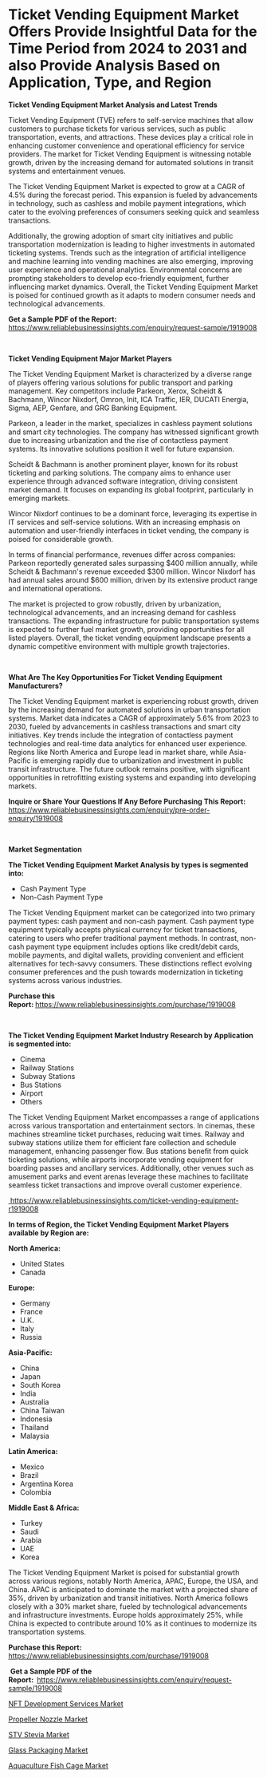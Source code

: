 <p><h1>Ticket Vending Equipment Market Offers Provide Insightful Data for the Time Period from 2024 to 2031 and also Provide Analysis Based on Application, Type, and Region</h1></p><p><strong>Ticket Vending Equipment Market Analysis and Latest Trends</strong></p>
<p><p>Ticket Vending Equipment (TVE) refers to self-service machines that allow customers to purchase tickets for various services, such as public transportation, events, and attractions. These devices play a critical role in enhancing customer convenience and operational efficiency for service providers. The market for Ticket Vending Equipment is witnessing notable growth, driven by the increasing demand for automated solutions in transit systems and entertainment venues.</p><p>The Ticket Vending Equipment Market is expected to grow at a CAGR of 4.5% during the forecast period. This expansion is fueled by advancements in technology, such as cashless and mobile payment integrations, which cater to the evolving preferences of consumers seeking quick and seamless transactions. </p><p>Additionally, the growing adoption of smart city initiatives and public transportation modernization is leading to higher investments in automated ticketing systems. Trends such as the integration of artificial intelligence and machine learning into vending machines are also emerging, improving user experience and operational analytics. Environmental concerns are prompting stakeholders to develop eco-friendly equipment, further influencing market dynamics. Overall, the Ticket Vending Equipment Market is poised for continued growth as it adapts to modern consumer needs and technological advancements.</p></p>
<p><strong>Get a Sample PDF of the Report:&nbsp;</strong> <a href="https://www.reliablebusinessinsights.com/enquiry/request-sample/1919008?utm_campaign=115&utm_medium=2&utm_source=Github&utm_content=ia&utm_term=24102024&utm_id=ticket-vending-equipment">https://www.reliablebusinessinsights.com/enquiry/request-sample/1919008</a></p>
<p>&nbsp;</p>
<p><strong>Ticket Vending Equipment Major Market Players</strong></p>
<p><p>The Ticket Vending Equipment Market is characterized by a diverse range of players offering various solutions for public transport and parking management. Key competitors include Parkeon, Xerox, Scheidt & Bachmann, Wincor Nixdorf, Omron, Init, ICA Traffic, IER, DUCATI Energia, Sigma, AEP, Genfare, and GRG Banking Equipment.</p><p>Parkeon, a leader in the market, specializes in cashless payment solutions and smart city technologies. The company has witnessed significant growth due to increasing urbanization and the rise of contactless payment systems. Its innovative solutions position it well for future expansion.</p><p>Scheidt & Bachmann is another prominent player, known for its robust ticketing and parking solutions. The company aims to enhance user experience through advanced software integration, driving consistent market demand. It focuses on expanding its global footprint, particularly in emerging markets.</p><p>Wincor Nixdorf continues to be a dominant force, leveraging its expertise in IT services and self-service solutions. With an increasing emphasis on automation and user-friendly interfaces in ticket vending, the company is poised for considerable growth. </p><p>In terms of financial performance, revenues differ across companies: Parkeon reportedly generated sales surpassing $400 million annually, while Scheidt & Bachmann's revenue exceeded $300 million. Wincor Nixdorf has had annual sales around $600 million, driven by its extensive product range and international operations.</p><p>The market is projected to grow robustly, driven by urbanization, technological advancements, and an increasing demand for cashless transactions. The expanding infrastructure for public transportation systems is expected to further fuel market growth, providing opportunities for all listed players. Overall, the ticket vending equipment landscape presents a dynamic competitive environment with multiple growth trajectories.</p></p>
<p>&nbsp;</p>
<p><strong>What Are The Key Opportunities For Ticket Vending Equipment Manufacturers?</strong></p>
<p><p>The Ticket Vending Equipment market is experiencing robust growth, driven by the increasing demand for automated solutions in urban transportation systems. Market data indicates a CAGR of approximately 5.6% from 2023 to 2030, fueled by advancements in cashless transactions and smart city initiatives. Key trends include the integration of contactless payment technologies and real-time data analytics for enhanced user experience. Regions like North America and Europe lead in market share, while Asia-Pacific is emerging rapidly due to urbanization and investment in public transit infrastructure. The future outlook remains positive, with significant opportunities in retrofitting existing systems and expanding into developing markets.</p></p>
<p><strong>Inquire or Share Your Questions If Any Before Purchasing This Report:</strong> <a href="https://www.reliablebusinessinsights.com/enquiry/pre-order-enquiry/1919008?utm_campaign=115&utm_medium=2&utm_source=Github&utm_content=ia&utm_term=24102024&utm_id=ticket-vending-equipment">https://www.reliablebusinessinsights.com/enquiry/pre-order-enquiry/1919008</a></p>
<p>&nbsp;</p>
<p><strong>Market Segmentation</strong></p>
<p><strong>The Ticket Vending Equipment Market Analysis by types is segmented into:</strong></p>
<p><ul><li>Cash Payment Type</li><li>Non-Cash Payment Type</li></ul></p>
<p><p>The Ticket Vending Equipment market can be categorized into two primary payment types: cash payment and non-cash payment. Cash payment type equipment typically accepts physical currency for ticket transactions, catering to users who prefer traditional payment methods. In contrast, non-cash payment type equipment includes options like credit/debit cards, mobile payments, and digital wallets, providing convenient and efficient alternatives for tech-savvy consumers. These distinctions reflect evolving consumer preferences and the push towards modernization in ticketing systems across various industries.</p></p>
<p><strong>Purchase this Report:&nbsp;</strong><a href="https://www.reliablebusinessinsights.com/purchase/1919008?utm_campaign=115&utm_medium=2&utm_source=Github&utm_content=ia&utm_term=24102024&utm_id=ticket-vending-equipment">https://www.reliablebusinessinsights.com/purchase/1919008</a></p>
<p>&nbsp;</p>
<p><strong>The Ticket Vending Equipment Market Industry Research by Application is segmented into:</strong></p>
<p><ul><li>Cinema</li><li>Railway Stations</li><li>Subway Stations</li><li>Bus Stations</li><li>Airport</li><li>Others</li></ul></p>
<p><p>The Ticket Vending Equipment Market encompasses a range of applications across various transportation and entertainment sectors. In cinemas, these machines streamline ticket purchases, reducing wait times. Railway and subway stations utilize them for efficient fare collection and schedule management, enhancing passenger flow. Bus stations benefit from quick ticketing solutions, while airports incorporate vending equipment for boarding passes and ancillary services. Additionally, other venues such as amusement parks and event arenas leverage these machines to facilitate seamless ticket transactions and improve overall customer experience.</p></p>
<p><a href="https://www.reliablebusinessinsights.com/ticket-vending-equipment-r1919008?utm_campaign=115&utm_medium=2&utm_source=Github&utm_content=ia&utm_term=24102024&utm_id=ticket-vending-equipment">&nbsp;https://www.reliablebusinessinsights.com/ticket-vending-equipment-r1919008</a></p>
<p><strong>In terms of Region, the Ticket Vending Equipment Market Players available by Region are:</strong></p>
<p>
    <p> <strong> North America: </strong>
        <ul>
            <li>United States</li>
            <li>Canada</li>
        </ul>
        </p> 
    <p> <strong> Europe: </strong>
        <ul>
            <li>Germany</li>
            <li>France</li>
            <li>U.K.</li>
            <li>Italy</li>
            <li>Russia</li>
        </ul>
        </p> 
    <p> <strong> Asia-Pacific: </strong>
        <ul>
            <li>China</li>
            <li>Japan</li>
            <li>South Korea</li>
            <li>India</li>
            <li>Australia</li>
            <li>China Taiwan</li>
            <li>Indonesia</li>
            <li>Thailand</li>
            <li>Malaysia</li>
        </ul>
        </p> 
    <p> <strong> Latin America: </strong>
        <ul>
            <li>Mexico</li>
            <li>Brazil</li>
            <li>Argentina Korea</li>
            <li>Colombia</li>
        </ul>
        </p> 
    <p> <strong> Middle East & Africa: </strong>
        <ul>
            <li>Turkey</li>
            <li>Saudi</li>
            <li>Arabia</li>
            <li>UAE</li>
            <li>Korea</li>
        </ul>
    </p>
    </p>
<p><p>The Ticket Vending Equipment Market is poised for substantial growth across various regions, notably North America, APAC, Europe, the USA, and China. APAC is anticipated to dominate the market with a projected share of 35%, driven by urbanization and transit initiatives. North America follows closely with a 30% market share, fueled by technological advancements and infrastructure investments. Europe holds approximately 25%, while China is expected to contribute around 10% as it continues to modernize its transportation systems.</p></p>
<p><strong>Purchase this Report: </strong><a href="https://www.reliablebusinessinsights.com/purchase/1919008?utm_campaign=115&utm_medium=2&utm_source=Github&utm_content=ia&utm_term=24102024&utm_id=ticket-vending-equipment">https://www.reliablebusinessinsights.com/purchase/1919008</a></p>
<p>&nbsp;<strong>Get a Sample PDF of the Report:&nbsp;&nbsp;</strong><a href="https://www.reliablebusinessinsights.com/enquiry/request-sample/1919008?utm_campaign=115&utm_medium=2&utm_source=Github&utm_content=ia&utm_term=24102024&utm_id=ticket-vending-equipment">https://www.reliablebusinessinsights.com/enquiry/request-sample/1919008</a></p>
<p><strong></strong></p>
<p><p><a href="https://www.linkedin.com/pulse/insights-nft-development-services-market-players-size-geographical-hmy5c?utm_campaign=115&utm_medium=2&utm_source=Github&utm_content=ia&utm_term=24102024&utm_id=ticket-vending-equipment">NFT Development Services Market</a></p><p><a href="https://issuu.com/reportprime-2/docs/propeller-nozzle-market-size-2030.p_caaa731f540ee8?utm_campaign=115&utm_medium=2&utm_source=Github&utm_content=ia&utm_term=24102024&utm_id=ticket-vending-equipment">Propeller Nozzle Market</a></p><p><a href="https://github.com/catusaesianou/Market-Research-Report-List-1/blob/main/stv-stevia-market.md?utm_campaign=115&utm_medium=2&utm_source=Github&utm_content=ia&utm_term=24102024&utm_id=ticket-vending-equipment">STV Stevia Market</a></p><p><a href="https://www.linkedin.com/pulse/glass-packaging-revenue-growth-report-2024-2031-visigraphs-oeibe?utm_campaign=115&utm_medium=2&utm_source=Github&utm_content=ia&utm_term=24102024&utm_id=ticket-vending-equipment">Glass Packaging Market</a></p><p><a href="https://issuu.com/reportprime-2/docs/aquaculture-fish-cage-market-size-2_2272fc8b69501f?utm_campaign=115&utm_medium=2&utm_source=Github&utm_content=ia&utm_term=24102024&utm_id=ticket-vending-equipment">Aquaculture Fish Cage Market</a></p></p>